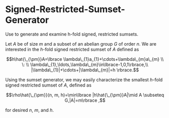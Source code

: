 # Signed-Restricted-Sumset-Generator
Use to generate and examine h-fold signed, restricted sumsets.

Let $A$ be of size $m$ and a subset of an abelian group $G$ of order $n$. We are interested in the $h$-fold signed restricted sumset of $A$ defined as

$$h\hat{\_{\pm}}A=\lbrace \lambda\_{1}a_{1}+\cdots+\lambda\_{m}a\_{m} \\ \: \\ \lambda\_{1},\ldots,\lambda\_{m}\in\lbrace-1,0,1\rbrace,\\ |\lambda\_{1}|+\cdots+|\lambda\_{m}|=h \rbrace.$$

Using the sumset generator, we may easily characterize the smallest $h$-fold signed restricted sumset of $A$, defined as

$$\rho\hat{\_{\pm}}(n, m, h)=\min\lbrace |h\hat{\_{\pm}}A|\mid A \subseteq G,|A|=m\rbrace ,$$

for desired $n$, $m$, and $h$.
